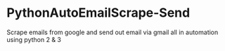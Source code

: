 # PythonAutoEmailScrape-Send
Scrape emails from google and send out email via gmail all in automation using python 2 &amp; 3
